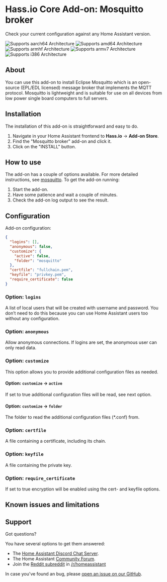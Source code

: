 # Hass.io Core Add-on: Mosquitto broker

Check your current configuration against any Home Assistant version.

![Supports aarch64 Architecture][aarch64-shield] ![Supports amd64 Architecture][amd64-shield] ![Supports armhf Architecture][armhf-shield] ![Supports armv7 Architecture][armv7-shield] ![Supports i386 Architecture][i386-shield]

## About

You can use this add-on to install Eclipse Mosquitto which is an open-source (EPL/EDL licensed) message broker that implements the MQTT protocol. Mosquitto is lightweight and is suitable for use on all devices from low power single board computers to full servers.

## Installation

The installation of this add-on is straightforward and easy to do.

1. Navigate in your Home Assistant frontend to **Hass.io** -> **Add-on Store**.
2. Find the "Mosquitto broker" add-on and click it.
3. Click on the "INSTALL" button.

## How to use

The add-on has a couple of options available. For more detailed instructions, see [mosquitto]. To get the add-on running:

1. Start the add-on.
2. Have some patience and wait a couple of minutes.
3. Check the add-on log output to see the result.

## Configuration

Add-on configuration:

```json
{
  "logins": [],
  "anonymous": false,
  "customize": {
    "active": false,
    "folder": "mosquitto"
  },
  "certfile": "fullchain.pem",
  "keyfile": "privkey.pem",
  "require_certificate": false
}
```

### Option: `logins`

A list of local users that will be created with username and password. You don’t need to do this because you can use Home Assistant users too without any configuration.

### Option: `anonymous`

Allow anonymous connections. If logins are set, the anonymous user can only read data.

### Option: `customize`

This option allows you to provide additional configuration files as needed.

#### Option: `customize` -> `active`

If set to true additional configuration files will be read, see next option.

#### Option: `customize` -> `folder`

The folder to read the additional configuration files (*.conf) from.

### Option: `certfile`

A file containing a certificate, including its chain.

### Option: `keyfile`

A file containing the private key.

### Option: `require_certificate`

If set to true encryption will be enabled using the cert- and keyfile options.

## Known issues and limitations

## Support

Got questions?

You have several options to get them answered:

- The [Home Assistant Discord Chat Server][discord].
- The Home Assistant [Community Forum][forum].
- Join the [Reddit subreddit][reddit] in [/r/homeassistant][reddit]

In case you've found an bug, please [open an issue on our GitHub][issue].

[aarch64-shield]: https://img.shields.io/badge/aarch64-yes-green.svg
[amd64-shield]: https://img.shields.io/badge/amd64-yes-green.svg
[armhf-shield]: https://img.shields.io/badge/armhf-yes-green.svg
[armv7-shield]: https://img.shields.io/badge/armv7-yes-green.svg
[discord]: https://discord.gg/c5DvZ4e
[forum]: https://community.home-assistant.io
[i386-shield]: https://img.shields.io/badge/i386-yes-green.svg
[issue]: https://github.com/home-assistant/hassio-addons/issues
[reddit]: https://reddit.com/r/homeassistant
[repository]: https://github.com/hassio-addons/repository
[mosquitto]: https://www.home-assistant.io/addons/mosquitto/
